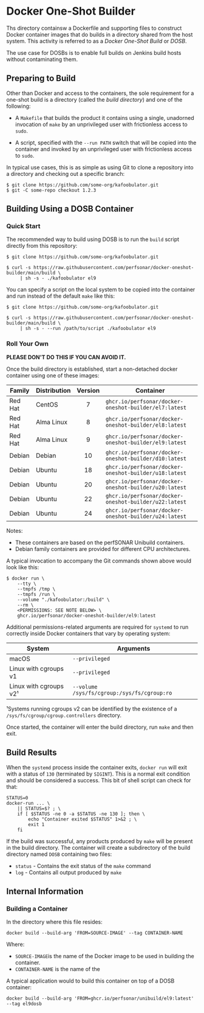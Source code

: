 # Docker One-Shot Builder

Ths directory containsw a Dockerfile and supporting files to construct
Docker container images that do builds in a directory shared from the
host system.  This activity is referred to as a _Docker One-Shot
Build_ or _DOSB_.

The use case for DOSBs is to enable full builds on Jenkins build hosts
without contaminating them.


## Preparing to Build

Other than Docker and access to the containers, the sole requirement
for a one-shot build is a directory (called the _build directory_) and
one of the following:

 * A `Makefile` that builds the product it contains using a single,
   unadorned invocation of `make` by an unprivileged user with
   frictionless access to `sudo`.

 * A script, specified with the `--run PATH` switch that will be
   copied into the container and invoked by an unprivileged user with
   frictionless access to `sudo`.

In typical use cases, this is as simple as using Git to clone a
repository into a directory and checking out a specific branch:

```
$ git clone https://github.com/some-org/kafoobulator.git
$ git -C some-repo checkout 1.2.3
```


## Building Using a DOSB Container

### Quick Start

The recommended way to build using DOSB is to run the `build` script
directly from this repository:

```
$ git clone https://github.com/some-org/kafoobulator.git

$ curl -s https://raw.githubusercontent.com/perfsonar/docker-oneshot-builder/main/build \
     | sh -s - ./kafoobulator el9
```

You can specify a script on the local system to be copied into the
container and run instead of the default `make` like this:

```
$ git clone https://github.com/some-org/kafoobulator.git

$ curl -s https://raw.githubusercontent.com/perfsonar/docker-oneshot-builder/main/build \
     | sh -s - --run /path/to/script ./kafoobulator el9
```


### Roll Your Own

**PLEASE DON'T DO THIS IF YOU CAN AVOID IT.**

Once the build directory is established, start a non-detached docker
container using one of these images:

| Family | Distribution | Version | Container |
|--------|--------------|:-------:|-----------|
| Red Hat | CentOS | 7 | `ghcr.io/perfsonar/docker-oneshot-builder/el7:latest` |
| Red Hat | Alma Linux | 8 | `ghcr.io/perfsonar/docker-oneshot-builder/el8:latest` |
| Red Hat | Alma Linux | 9 | `ghcr.io/perfsonar/docker-oneshot-builder/el9:latest` |
| Debian | Debian | 10 | `ghcr.io/perfsonar/docker-oneshot-builder/d10:latest` |
| Debian | Ubuntu | 18 | `ghcr.io/perfsonar/docker-oneshot-builder/u18:latest` |
| Debian | Ubuntu | 20 | `ghcr.io/perfsonar/docker-oneshot-builder/u20:latest` |
| Debian | Ubuntu | 22 | `ghcr.io/perfsonar/docker-oneshot-builder/u22:latest` |
| Debian | Ubuntu | 24 | `ghcr.io/perfsonar/docker-oneshot-builder/u24:latest` |

Notes:

 * These containers are based on the perfSONAR Unibuild containers.
 * Debian family containers are provided for different CPU
architectures.

A typical invocation to accompany the Git commands shown above would
look like this:

```
$ docker run \
    --tty \
    --tmpfs /tmp \
    --tmpfs /run \
    --volume "./kafoobulator:/build" \
    --rm \
    <PERMISSIONS: SEE NOTE BELOW> \
    ghcr.io/perfsonar/docker-oneshot-builder/el9:latest
```

Additional permissions-related arguments are required for `systemd` to
run correctly inside Docker containers that vary by operating system:

| System | Arguments |
|--------|-----------|
| macOS | `--privileged` |
| Linux with cgroups v1 | `--privileged` |
| Linux with cgroups v2¹ | `--volume /sys/fs/cgroup:/sys/fs/cgroup:ro` |

¹Systems running cgroups v2 can be identified by the existence of a
 `/sys/fs/cgroup/cgroup.controllers` directory.

Once started, the container will enter the build directory, run `make`
and then exit.

## Build Results

When the `systemd` process inside the container exits, `docker run`
will exit with a status of `130` (terminated by `SIGINT`).  This is a
normal exit condition and should be considered a success.  This bit of
shell script can check for that:

```
STATUS=0
docker-run ... \
    || STATUS=$? ; \
    if [ $STATUS -ne 0 -a $STATUS -ne 130 ]; then \
        echo "Container exited $STATUS" 1>&2 ; \
        exit 1
    fi
```

If the build was successful, any products produced by `make` will be
present in the build directory.  The container will create a
subdirectory of the build directory named `DOSB` containing two files:

 * `status` - Contains the exit status of the `make` command
 * `log` - Contains all output produced by `make`



## Internal Information


### Building a Container

In the directory where this file resides:
```
docker build --build-arg 'FROM=SOURCE-IMAGE' --tag CONTAINER-NAME
```
Where:
 * `SOURCE-IMAGE`is the name of the Docker image to be used in building the container.
  * `CONTAINER-NAME` is the name of the

A typical application would to build this container on top of a DOSB container:
```
docker build --build-arg 'FROM=ghcr.io/perfsonar/unibuild/el9:latest' --tag el9dosb
```
